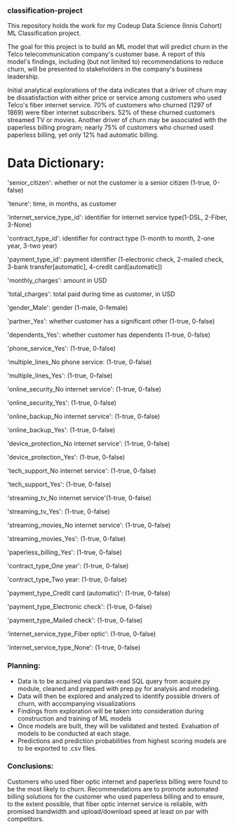 ### classification-project
This repository holds the work for my Codeup Data Science (Innis Cohort) ML Classification project.

The goal for this project is to build an ML model that will predict churn in the Telco telecommunication company's customer base. A report of this model's findings, including (but not limited to) recommendations to reduce churn,  will be presented to stakeholders in the company's business leadership.

Initial analytical explorations of the data indicates that a driver of churn may be dissatisfaction with either price or service among customers who used Telco's fiber internet service. 70% of customers who churned (1297 of 1869) were fiber internet subscribers. 52% of these churned customers streamed TV or movies. Another driver of churn may be associated with the paperless billing program; nearly 75% of customers who churned used paperless billing, yet only 12% had automatic billing.

# Data Dictionary:
'senior_citizen': whether or not the customer is a senior citizen (1-true, 0-false)

'tenure': time, in months, as customer

'internet_service_type_id': identifier for internet service type(1-DSL, 2-Fiber, 3-None)

'contract_type_id': identifier for contract type (1-month to month, 2-one year, 3-two year)

'payment_type_id': payment identifier (1-electronic check, 2-mailed check, 3-bank transfer[automatic], 4-credit card[automatic]) 

'monthly_charges': amount in USD

'total_charges': total paid during time as customer, in USD

'gender_Male': gender (1-male, 0-female)

'partner_Yes': whether customer has a significant other (1-true, 0-false)

'dependents_Yes': whether customer has dependents (1-true, 0-false)

'phone_service_Yes': (1-true, 0-false)

'multiple_lines_No phone service: (1-true, 0-false)

'multiple_lines_Yes': (1-true, 0-false)

'online_security_No internet service': (1-true, 0-false)

'online_security_Yes': (1-true, 0-false)

'online_backup_No internet service': (1-true, 0-false)

'online_backup_Yes': (1-true, 0-false)

'device_protection_No internet service': (1-true, 0-false)

'device_protection_Yes': (1-true, 0-false)

'tech_support_No internet service': (1-true, 0-false)

'tech_support_Yes': (1-true, 0-false)

'streaming_tv_No internet service'(1-true, 0-false)

'streaming_tv_Yes': (1-true, 0-false)

'streaming_movies_No internet service': (1-true, 0-false)

'streaming_movies_Yes': (1-true, 0-false)

'paperless_billing_Yes': (1-true, 0-false)

'contract_type_One year': (1-true, 0-false)

'contract_type_Two year: (1-true, 0-false)

'payment_type_Credit card (automatic)': (1-true, 0-false)

'payment_type_Electronic check': (1-true, 0-false)

'payment_type_Mailed check': (1-true, 0-false)

'internet_service_type_Fiber optic': (1-true, 0-false)

'internet_service_type_None': (1-true, 0-false)

### Planning:
- Data is to be acquired via pandas-read SQL query from acquire.py module, cleaned and prepped with prep.py for analysis and modeling.
- Data will then be explored and analyzed to identify possible drivers of churn, with accompanying visualizations
- Findings from exploration will be taken into consideration during construction and training of ML models
- Once models are built, they will be validated and tested. Evaluation of models to be conducted at each stage.
- Predictions and prediction probabilities from highest scoring models are to be exported to .csv files.

### Conclusions:
Customers who used fiber optic internet and paperless billing were found to be the most likely to churn. Recommendations are to promote automated billing solutions for the customer who used paperless billing and to ensure, to the extent possible, that fiber optic internet service is reliable, with promised bandwidth and upload/download speed at least on par with competitors. 
